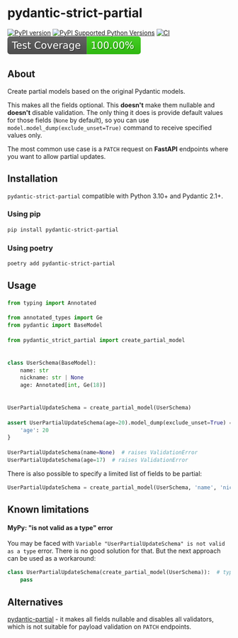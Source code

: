 # pydantic-strict-partial

[![PyPI version](https://badge.fury.io/py/pydantic-strict-partial.svg)](https://badge.fury.io/py/pydantic-strict-partial)
[![PyPI Supported Python Versions](https://img.shields.io/pypi/pyversions/pydantic-strict-partial.svg)](https://pypi.python.org/pypi/pydantic-strict-partial/)
[![CI](https://github.com/ADR-007/pydantic-strict-partial/actions/workflows/ci.yaml/badge.svg?branch=main)](https://github.com/ADR-007/pydantic-strict-partial/actions/workflows/ci.yaml)
![badge](https://raw.githubusercontent.com/ADR-007/pydantic-strict-partial/_xml_coverage_reports/data/main/./badge.svg)

## About

Create partial models based on the original Pydantic models. 

This makes all the fields optional. 
This **doesn't** make them nullable and **doesn't** disable validation.
The only thing it does is provide default values for those fields (`None` by default), 
so you can use `model.model_dump(exclude_unset=True)` command to receive specified values only.

The most common use case is a `PATCH` request on **FastAPI** endpoints where you want to allow partial updates.

## Installation

`pydantic-strict-partial` compatible with Python 3.10+ and Pydantic 2.1+.

### Using pip
```bash
pip install pydantic-strict-partial
```

### Using poetry
```bash
poetry add pydantic-strict-partial
```

## Usage

```python
from typing import Annotated

from annotated_types import Ge
from pydantic import BaseModel

from pydantic_strict_partial import create_partial_model


class UserSchema(BaseModel):
    name: str
    nickname: str | None
    age: Annotated[int, Ge(18)]


UserPartialUpdateSchema = create_partial_model(UserSchema)

assert UserPartialUpdateSchema(age=20).model_dump(exclude_unset=True) == {
    'age': 20
}

UserPartialUpdateSchema(name=None)  # raises ValidationError
UserPartialUpdateSchema(age=17)  # raises ValidationError

```

There is also possible to specify a limited list of fields to be partial:

```python
UserPartialUpdateSchema = create_partial_model(UserSchema, 'name', 'nickname')
```

## Known limitations

#### MyPy: "is not valid as a type" error

You may be faced with `Variable "UserPartialUpdateSchema" is not valid as a type` error.
There is no good solution for that. But the next approach can be used as a workaround: 

```py
class UserPartialUpdateSchema(create_partial_model(UserSchema)):  # type: ignore[misc]
    pass
```

## Alternatives

[pydantic-partial](https://github.com/team23/pydantic-partial) - it makes all fields nullable and disables all validators, which is not suitable for payload validation on `PATCH` endpoints.
